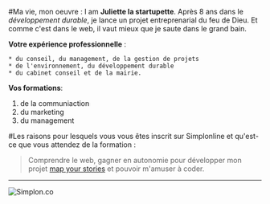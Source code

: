 #Ma vie, mon oeuvre :
I am __Juliette la startupette__.
Après 8 ans dans le *développement durable*, je lance un projet entreprenarial du feu de Dieu. 
Et comme c'est dans le web, il vaut mieux que je saute dans le grand bain.

**Votre expérience professionnelle** :

    * du conseil, du management, de la gestion de projets
    * de l'environnement, du développement durable
    * du cabinet conseil et de la mairie.

**Vos formations**:

1. de la communiaction
2. du marketing
3. du management

#Les raisons pour lesquels vous vous êtes inscrit sur Simplonline et qu'est-ce que vous attendez de la formation :

>Comprendre le web, gagner en autonomie pour développer mon projet [map your stories](http://www.mapyourstories.com) et pouvoir m'amuser à coder. 

-----
![Simplon.co](http://simplon.co/wp-content/uploads/2015/04/if-coder-keep-coding-else-learn-with-simplon-2-600x675.png)